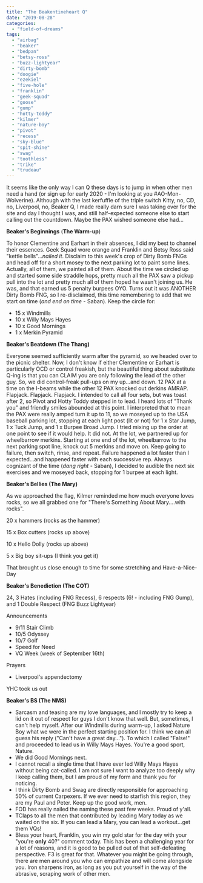 ```yaml
---
title: "The Beakentineheart Q"
date: "2019-08-28"
categories: 
  - "field-of-dreams"
tags: 
  - "airbag"
  - "beaker"
  - "bedpan"
  - "betsy-ross"
  - "buzz-lightyear"
  - "dirty-bomb"
  - "doogie"
  - "ezekiel"
  - "five-hole"
  - "franklin"
  - "geek-squad"
  - "goose"
  - "gump"
  - "hotty-toddy"
  - "kilmer"
  - "nature-boy"
  - "pivot"
  - "recess"
  - "sky-blue"
  - "spit-shine"
  - "swag"
  - "toothless"
  - "trike"
  - "trudeau"
---
```


It seems like the only way I can Q these days is to jump in when other men need a hand (or sign up for early 2020 - I'm looking at you #AO-Mon-Wolverine). Although with the last kerfuffle of the triple switch Kitty, no, CD, no, Liverpool, no, Beaker Q, I made really darn sure I was taking over for the site and day I thought I was, and still half-expected someone else to start calling out the countdown. Maybe the PAX wished someone else had...

**Beaker's Beginnings** (**The Warm-up**)

To honor Clementine and Earhart in their absences, I did my best to channel their essences. Geek Squad wore orange and Franklin and Betsy Ross said "kettle bells"..._nailed it_. Disclaim to this week's crop of Dirty Bomb FNGs and head off for a short mosey to the next parking lot to paint some lines. Actually, all of them, we painted all of them. About the time we circled up and started some side straddle hops, pretty much all the PAX saw a pickup pull into the lot and pretty much all of them hoped he wasn't joining us. He was, and that earned us 5 penalty burpees OYO. Turns out it was ANOTHER Dirty Bomb FNG, so I re-disclaimed, this time remembering to add that we start on time (_and end on time_ - Saban). Keep the circle for:

- 15 x Windmills
- 10 x Willy Mays Hayes
- 10 x Good Mornings
- 1 x Merkin Pyramid

**Beaker's Beatdown (The Thang)**

Everyone seemed sufficiently warm after the pyramid, so we headed over to the picnic shelter. Now, I don't know if either Clementine or Earhart is particularly OCD or control freakish, but the beautiful thing about substitute Q-ing is that you can CLAIM you are only following the lead of the other guy. So, we did control-freak pull-ups on my up...and down. 12 PAX at a time on the I-beams while the other 12 PAX knocked out derkins AMRAP. Flapjack. Flapjack. Flapjack. I intended to call all four sets, but was toast after 2, so Pivot and Hotty Toddy stepped in to lead. I heard lots of "Thank you" and friendly smiles abounded at this point. I interpreted that to mean the PAX were really amped turn it up to 11, so we moseyed up to the USA baseball parking lot, stopping at each light post (lit or not) for 1 x Star Jump, 1 x Tuck Jump, and 1 x Burpee Broad Jump. I tried mixing up the order at one point to see if it would help. It did not. At the lot, we partnered up for wheelbarrow merkins. Starting at one end of the lot, wheelbarrow to the next parking spot line, knock out 5 merkins and move on. Keep going to failure, then switch, rinse, and repeat. Failure happened a lot faster than I expected...and happened faster with each successive rep. Always cognizant of the time (_dang right_ - Saban), I decided to audible the next six exercises and we moseyed back, stopping for 1 burpee at each light.

**Beaker's Bellies (The Mary)**

As we approached the flag, Kilmer reminded me how much everyone loves rocks, so we all grabbed one for "There's Something About Mary....with rocks".

20 x hammers (rocks as the hammer)

15 x Box cutters (rocks up above)

10 x Hello Dolly (rocks up above)

5 x Big boy sit-ups (I think you get it)

That brought us close enough to time for some stretching and Have-a-Nice-Day

**Beaker's Benediction (The COT)**

24, 3 Hates (including FNG Recess), 6 respects (6! - including FNG Gump), and 1 Double Respect (FNG Buzz Lightyear)

Announcements

- 9/11 Stair Climb
- 10/5 Odyssey
- 10/7 Golf
- Speed for Need
- VQ Week (week of September 16th)

Prayers

- Liverpool's appendectomy

YHC took us out

**Beaker's BS (The NMS)**

- Sarcasm and teasing are my love languages, and I mostly try to keep a lid on it out of respect for guys I don't know that well. But, sometimes, I can't help myself. After our Windmills during warm-up, I asked Nature Boy what we were in the perfect starting position for. I think we can all guess his reply ("Can't have a great day..."). To which I called "False!" and proceeded to lead us in Willy Mays Hayes. You're a good sport, Nature.
- We did Good Mornings next.
- I cannot recall a single time that I have ever led Willy Mays Hayes without being cat-called. I am not sure I want to analyze too deeply why I keep calling them, but I am proud of my form and thank you for noticing.
- I think Dirty Bomb and Swag are directly responsible for approaching 50% of current Carpexers. If we ever need to starfish this region, they are my Paul and Peter. Keep up the good work, men.
- FOD has really nailed the naming these past few weeks. Proud of y'all.
- TClaps to all the men that contributed by leading Mary today as we waited on the six. If you can lead a Mary, you can lead a workout...get them VQs!
- Bless your heart, Franklin, you win my gold star for the day with your "you're **only** 40?" comment today. This has been a challenging year for a lot of reasons, and it is good to be pulled out of that self-defeating perspective. F3 is great for that. Whatever you might be going through, there are men around you who can empathize and will come alongside you. Iron sharpens iron, as long as you put yourself in the way of the abrasive, scraping work of other men.

